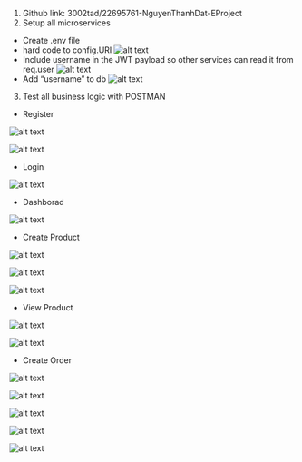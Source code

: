 1.	Github link: 3002tad/22695761-NguyenThanhDat-EProject
2.	Setup all microservices
-	Create .env file
-	hard code to config.URI
 ![alt text](Result/configURI.png)
-	 Include username in the JWT payload so other services can read it from req.user
 ![alt text](Result/JWT.png)
-	Add “username” to db
![alt text](Result/username.png)
 


3.	Test all business logic with POSTMAN

-	Register
 
![alt text](Result/register_1.png)

![alt text](Result/register_2.png)
 
-	Login
 
![alt text](Result/login.png)

- Dashborad

![alt text](Result/dashboard.png)

-	Create Product
 
![alt text](Result/create_product_1.png)

![alt text](Result/create_product_2.png)

![alt text](Result/create_product_3.png)

 
-	View Product
 
![alt text](Result/view_product_1.png)

![alt text](Result/view_product_2.png)
 
-	Create Order

![alt text](Result/create_order_1.png)

![alt text](Result/create_order_2.png)

![alt text](Result/create_order_3.png)

![alt text](Result/create_order_4.png)

![alt text](Result/create_order_5.png)
 

 

 

 

 
